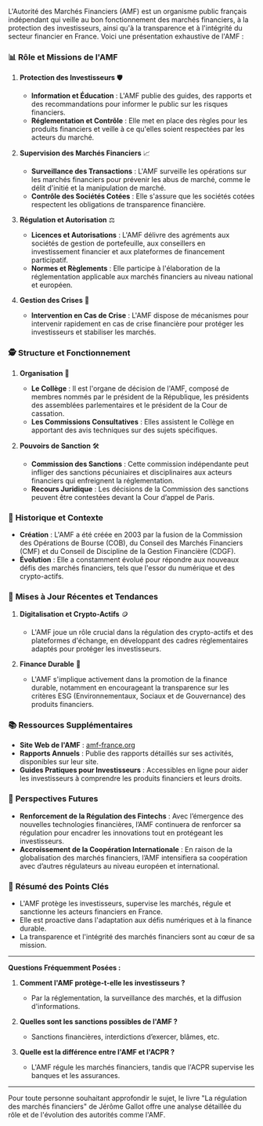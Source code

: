 L'Autorité des Marchés Financiers (AMF) est un organisme public français indépendant qui veille au bon fonctionnement des marchés financiers, à la protection des investisseurs, ainsi qu'à la transparence et à l'intégrité du secteur financier en France. Voici une présentation exhaustive de l'AMF :

### 📊 **Rôle et Missions de l'AMF**

1. **Protection des Investisseurs** 🛡️
   - **Information et Éducation** : L'AMF publie des guides, des rapports et des recommandations pour informer le public sur les risques financiers.
   - **Réglementation et Contrôle** : Elle met en place des règles pour les produits financiers et veille à ce qu'elles soient respectées par les acteurs du marché.

2. **Supervision des Marchés Financiers** 📈
   - **Surveillance des Transactions** : L'AMF surveille les opérations sur les marchés financiers pour prévenir les abus de marché, comme le délit d'initié et la manipulation de marché.
   - **Contrôle des Sociétés Cotées** : Elle s'assure que les sociétés cotées respectent les obligations de transparence financière.

3. **Régulation et Autorisation** ⚖️
   - **Licences et Autorisations** : L'AMF délivre des agréments aux sociétés de gestion de portefeuille, aux conseillers en investissement financier et aux plateformes de financement participatif.
   - **Normes et Règlements** : Elle participe à l'élaboration de la réglementation applicable aux marchés financiers au niveau national et européen.

4. **Gestion des Crises** 🚨
   - **Intervention en Cas de Crise** : L'AMF dispose de mécanismes pour intervenir rapidement en cas de crise financière pour protéger les investisseurs et stabiliser les marchés.

### 🕵️ **Structure et Fonctionnement**

1. **Organisation** 🏢
   - **Le Collège** : Il est l'organe de décision de l'AMF, composé de membres nommés par le président de la République, les présidents des assemblées parlementaires et le président de la Cour de cassation.
   - **Les Commissions Consultatives** : Elles assistent le Collège en apportant des avis techniques sur des sujets spécifiques.

2. **Pouvoirs de Sanction** 🛠️
   - **Commission des Sanctions** : Cette commission indépendante peut infliger des sanctions pécuniaires et disciplinaires aux acteurs financiers qui enfreignent la réglementation.
   - **Recours Juridique** : Les décisions de la Commission des sanctions peuvent être contestées devant la Cour d’appel de Paris.

### 📅 **Historique et Contexte**

- **Création** : L'AMF a été créée en 2003 par la fusion de la Commission des Opérations de Bourse (COB), du Conseil des Marchés Financiers (CMF) et du Conseil de Discipline de la Gestion Financière (CDGF).
- **Évolution** : Elle a constamment évolué pour répondre aux nouveaux défis des marchés financiers, tels que l'essor du numérique et des crypto-actifs.

### 🔄 **Mises à Jour Récentes et Tendances**

1. **Digitalisation et Crypto-Actifs** 🪙
   - L'AMF joue un rôle crucial dans la régulation des crypto-actifs et des plateformes d'échange, en développant des cadres réglementaires adaptés pour protéger les investisseurs.
   
2. **Finance Durable** 🌱
   - L'AMF s'implique activement dans la promotion de la finance durable, notamment en encourageant la transparence sur les critères ESG (Environnementaux, Sociaux et de Gouvernance) des produits financiers.

### 📚 **Ressources Supplémentaires**

- **Site Web de l'AMF** : [amf-france.org](https://www.amf-france.org/)
- **Rapports Annuels** : Publie des rapports détaillés sur ses activités, disponibles sur leur site.
- **Guides Pratiques pour Investisseurs** : Accessibles en ligne pour aider les investisseurs à comprendre les produits financiers et leurs droits.

### 🔮 **Perspectives Futures**

- **Renforcement de la Régulation des Fintechs** : Avec l’émergence des nouvelles technologies financières, l’AMF continuera de renforcer sa régulation pour encadrer les innovations tout en protégeant les investisseurs.
- **Accroissement de la Coopération Internationale** : En raison de la globalisation des marchés financiers, l’AMF intensifiera sa coopération avec d’autres régulateurs au niveau européen et international.

### 📌 **Résumé des Points Clés**

- L'AMF protège les investisseurs, supervise les marchés, régule et sanctionne les acteurs financiers en France.
- Elle est proactive dans l'adaptation aux défis numériques et à la finance durable.
- La transparence et l'intégrité des marchés financiers sont au cœur de sa mission.

---

**Questions Fréquemment Posées :**

1. **Comment l'AMF protège-t-elle les investisseurs ?**
   - Par la réglementation, la surveillance des marchés, et la diffusion d'informations.
  
2. **Quelles sont les sanctions possibles de l'AMF ?**
   - Sanctions financières, interdictions d’exercer, blâmes, etc.

3. **Quelle est la différence entre l'AMF et l'ACPR ?**
   - L'AMF régule les marchés financiers, tandis que l'ACPR supervise les banques et les assurances.

---

Pour toute personne souhaitant approfondir le sujet, le livre "La régulation des marchés financiers" de Jérôme Gallot offre une analyse détaillée du rôle et de l'évolution des autorités comme l'AMF.